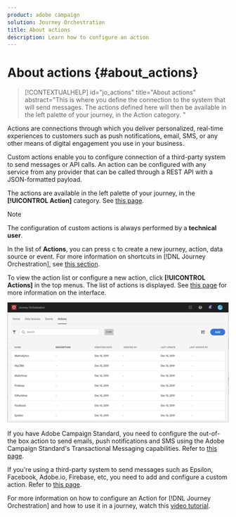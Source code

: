 ```yaml
---
product: adobe campaign
solution: Journey Orchestration
title: About actions
description: Learn how to configure an action
---
```


# About actions {#about_actions}

>[!CONTEXTUALHELP]
>id="jo_actions"
>title="About actions"
>abstract="This is where you define the connection to the system that will send messages. The actions defined here will then be available in the left palette of your journey, in the Action category. "

Actions are connections through which you deliver personalized, real-time experiences to customers such as push notifications, email, SMS, or any other means of digital engagement you use in your business.

Custom actions enable you to configure connection of a third-party system to send messages or API calls. An action can be configured with any service from any provider that can be called through a REST API with a JSON-formatted payload.

The actions are available in the left palette of your journey, in the **[!UICONTROL Action]** category. See [this page](../building-journeys/about-action-activities.md).

>[!NOTE]
>
>The configuration of custom actions is always performed by a **technical user**.

In the list of **Actions**, you can press c to create a new journey, action, data source or event. For more information on shortcuts in [!DNL Journey Orchestration], see [this section](../about/user-interface.md#section_ksq_zr1_ffb).

To view the action list or configure a new action, click **[!UICONTROL Actions]** in the top menus. The list of actions is displayed. See [this page](../about/user-interface.md) for more information on the interface.

![](../assets/custom1.png)

If you have Adobe Campaign Standard, you need to configure the out-of-the box action to send emails, push notifications and SMS using the Adobe Campaign Standard's Transactional Messaging capabilities. Refer to [this page](../action/working-with-adobe-campaign.md).

If you're using a third-party system to send messages such as Epsilon, Facebook, Adobe.io, Firebase, etc, you need to add and configure a custom action. Refer to [this page](../action/about-custom-action-configuration.md).

For more information on how to configure an Action for [!DNL Journey Orchestration] and how to use it in a journey, watch this [video tutorial](https://docs.adobe.com/content/help/en/platform-learn/tutorials/journey-orchestration/configure-actions.html).
